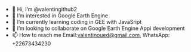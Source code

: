 - 👋 Hi, I’m @valentingithub2
- 👀 I’m interested in Google Earth Engine
- 🌱 I’m currently learning coding in GEE with JavaSript
- 💞️ I’m looking to collaborate on Google Earth Engine Appi development
- 📫 How to reach me Email:valentinoued@gmail.com, WhatsApp: +22673434230

<!---
valentingithub2/valentingithub2 is a ✨ special ✨ repository because its `README.md` (this file) appears on your GitHub profile.
You can click the Preview link to take a look at your changes.
--->
